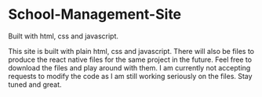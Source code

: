 # School-Management-Site
Built with html, css and javascript.

This site is built with plain html, css and javascript. There will also be files to produce the react native files for the same project in the future. Feel free to download the files and play around with them. I am currently not accepting requests to modify the code as I am still working seriously on the files. 
Stay tuned and great.
